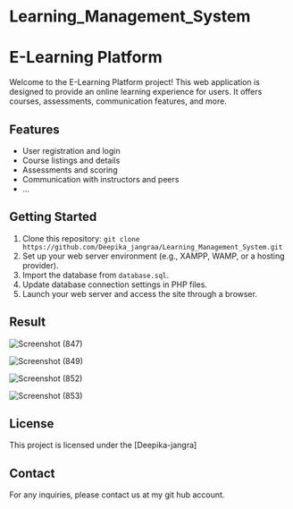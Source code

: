 # Learning_Management_System
# E-Learning Platform

Welcome to the E-Learning Platform project! This web application is designed to provide an online learning experience for users. It offers courses, assessments, communication features, and more.

## Features

- User registration and login
- Course listings and details
- Assessments and scoring
- Communication with instructors and peers
- ...

## Getting Started

1. Clone this repository: `git clone https://github.com/Deepika_jangraa/Learning_Management_System.git`
2. Set up your web server environment (e.g., XAMPP, WAMP, or a hosting provider).
3. Import the database from `database.sql`.
4. Update database connection settings in PHP files.
5. Launch your web server and access the site through a browser.

## Result

![Screenshot (847)](https://github.com/Deepika-jangraa/Learning_Management_System/assets/135499747/47f5a556-043d-4929-ad10-3864c20226c8)

![Screenshot (849)](https://github.com/Deepika-jangraa/Learning_Management_System/assets/135499747/3f109261-f82f-4dd8-892a-3ab88fb47451)

![Screenshot (852)](https://github.com/Deepika-jangraa/Learning_Management_System/assets/135499747/b769c9d9-270e-489d-9a76-67445eed793c)

![Screenshot (853)](https://github.com/Deepika-jangraa/Learning_Management_System/assets/135499747/f9cb6000-d775-4b4d-b926-fcdb5fd31e6f)

## License

This project is licensed under the [Deepika-jangra]

## Contact

For any inquiries, please contact us at my git hub account.
